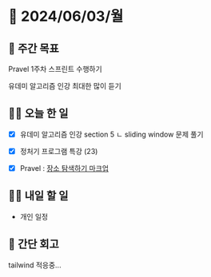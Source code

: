 # 📅 2024/06/03/월

## 🚀 주간 목표

Pravel 1주차 스프린트 수행하기

유데미 알고리즘 인강 최대한 많이 듣기

## 💪🏻 오늘 한 일

- [x] 유데미 알고리즘 인강 section 5 
ㄴ sliding window 문제 풀기

- [x] 정처기 프로그램 특강 (23)

- [x] Pravel : [장소 탐색하기 마크업](https://github.com/FrontierCodeWave/Pravel/compare/KAN-5--detail/search?expand=1)

## 🫵🏻 내일 할 일

- 개인 일정

## 👀 간단 회고

tailwind 적응중...